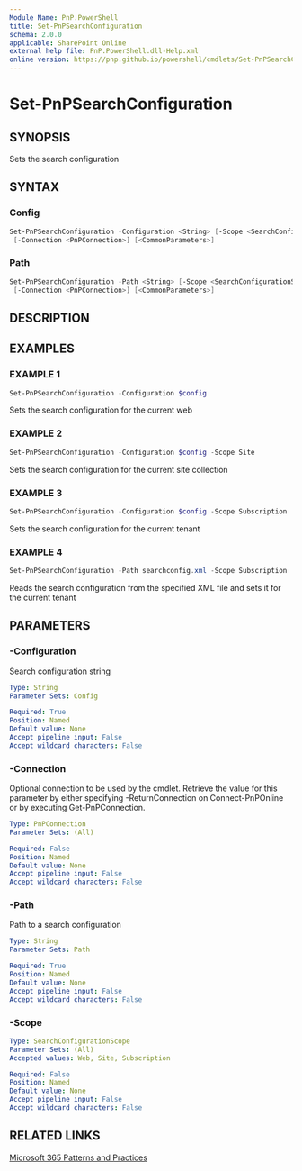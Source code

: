 ```yaml
---
Module Name: PnP.PowerShell
title: Set-PnPSearchConfiguration
schema: 2.0.0
applicable: SharePoint Online
external help file: PnP.PowerShell.dll-Help.xml
online version: https://pnp.github.io/powershell/cmdlets/Set-PnPSearchConfiguration.html
---
```

 
# Set-PnPSearchConfiguration

## SYNOPSIS
Sets the search configuration

## SYNTAX

### Config
```powershell
Set-PnPSearchConfiguration -Configuration <String> [-Scope <SearchConfigurationScope>] 
 [-Connection <PnPConnection>] [<CommonParameters>]
```

### Path
```powershell
Set-PnPSearchConfiguration -Path <String> [-Scope <SearchConfigurationScope>] 
 [-Connection <PnPConnection>] [<CommonParameters>]
```

## DESCRIPTION

## EXAMPLES

### EXAMPLE 1
```powershell
Set-PnPSearchConfiguration -Configuration $config
```

Sets the search configuration for the current web

### EXAMPLE 2
```powershell
Set-PnPSearchConfiguration -Configuration $config -Scope Site
```

Sets the search configuration for the current site collection

### EXAMPLE 3
```powershell
Set-PnPSearchConfiguration -Configuration $config -Scope Subscription
```

Sets the search configuration for the current tenant

### EXAMPLE 4
```powershell
Set-PnPSearchConfiguration -Path searchconfig.xml -Scope Subscription
```

Reads the search configuration from the specified XML file and sets it for the current tenant

## PARAMETERS

### -Configuration
Search configuration string

```yaml
Type: String
Parameter Sets: Config

Required: True
Position: Named
Default value: None
Accept pipeline input: False
Accept wildcard characters: False
```

### -Connection
Optional connection to be used by the cmdlet. Retrieve the value for this parameter by either specifying -ReturnConnection on Connect-PnPOnline or by executing Get-PnPConnection.

```yaml
Type: PnPConnection
Parameter Sets: (All)

Required: False
Position: Named
Default value: None
Accept pipeline input: False
Accept wildcard characters: False
```

### -Path
Path to a search configuration

```yaml
Type: String
Parameter Sets: Path

Required: True
Position: Named
Default value: None
Accept pipeline input: False
Accept wildcard characters: False
```

### -Scope

```yaml
Type: SearchConfigurationScope
Parameter Sets: (All)
Accepted values: Web, Site, Subscription

Required: False
Position: Named
Default value: None
Accept pipeline input: False
Accept wildcard characters: False
```



## RELATED LINKS

[Microsoft 365 Patterns and Practices](https://aka.ms/m365pnp)

